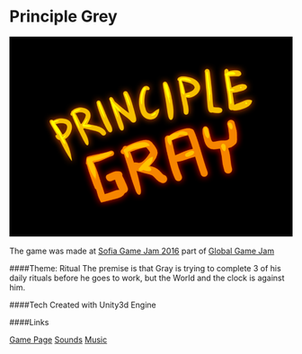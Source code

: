 # Principle Grey

![Logo](https://github.com/xaphere/sgj2016/blob/master/presentation/1.png?raw=true)

The game was made at [Sofia Game Jam 2016](http://www.sofiagamejam.com/) part of [Global Game Jam](http://globalgamejam.org/)

####Theme: Ritual
The premise is that Gray is trying to complete 3 of his daily rituals before he goes to work, but the World and the clock is against him.

####Tech
Created with Unity3d Engine

####Links

[Game Page](http://globalgamejam.org/2016/games/principle-grey)
[Sounds](http://freesound.org/)
[Music](https://www.youtube.com/watch?v=MF6JvbfYI-8)
